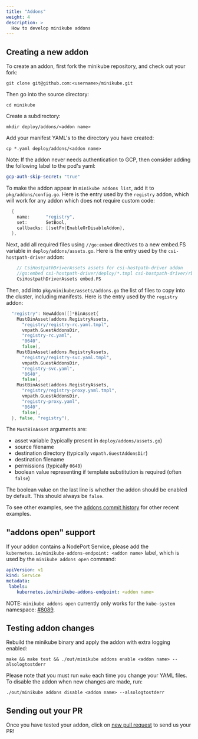 ```yaml
---
title: "Addons"
weight: 4
description: >
  How to develop minikube addons
---
```


## Creating a new addon

To create an addon, first fork the minikube repository, and check out your fork:

```shell
git clone git@github.com:<username>/minikube.git
```

Then go into the source directory:

```shell
cd minikube
```

Create a subdirectory:

```shell
mkdir deploy/addons/<addon name>
```

Add your manifest YAML's to the directory you have created:

```shell
cp *.yaml deploy/addons/<addon name>
```

Note: If the addon never needs authentication to GCP, then consider adding the following label to the pod's yaml:

```yaml
gcp-auth-skip-secret: "true"
```

To make the addon appear in `minikube addons list`, add it to `pkg/addons/config.go`. Here is the entry used by the `registry` addon, which will work for any addon which does not require custom code:

```go
  {
    name:      "registry",
    set:       SetBool,
    callbacks: []setFn{EnableOrDisableAddon},
  },
```

Next, add all required files using `//go:embed` directives to a new embed.FS variable in `deploy/addons/assets.go`. Here is the entry used by the `csi-hostpath-driver` addon:

```go
	// CsiHostpathDriverAssets assets for csi-hostpath-driver addon
	//go:embed csi-hostpath-driver/deploy/*.tmpl csi-hostpath-driver/rbac/*.tmpl
	CsiHostpathDriverAssets embed.FS
```

Then, add into `pkg/minikube/assets/addons.go` the list of files to copy into the cluster, including manifests. Here is the entry used by the `registry` addon:

```go
  "registry": NewAddon([]*BinAsset{
    MustBinAsset(addons.RegistryAssets,
      "registry/registry-rc.yaml.tmpl",
      vmpath.GuestAddonsDir,
      "registry-rc.yaml",
      "0640",
      false),
    MustBinAsset(addons.RegistryAssets,
      "registry/registry-svc.yaml.tmpl",
      vmpath.GuestAddonsDir,
      "registry-svc.yaml",
      "0640",
      false),
    MustBinAsset(addons.RegistryAssets,
      "registry/registry-proxy.yaml.tmpl",
      vmpath.GuestAddonsDir,
      "registry-proxy.yaml",
      "0640",
      false),
  }, false, "registry"),
```

The `MustBinAsset` arguments are:

* asset variable (typically present in `deploy/addons/assets.go`)
* source filename
* destination directory (typically `vmpath.GuestAddonsDir`)
* destination filename
* permissions (typically `0640`)
* boolean value representing if template substitution is required (often `false`)

The boolean value on the last line is whether the addon should be enabled by default. This should always be `false`.

To see other examples, see the [addons commit history](https://github.com/kubernetes/minikube/commits/master/deploy/addons) for other recent examples.

## "addons open" support

If your addon contains a NodePort Service, please add the `kubernetes.io/minikube-addons-endpoint: <addon name>` label, which is used by the  `minikube addons open` command:

```yaml
apiVersion: v1
kind: Service
metadata:
 labels:
    kubernetes.io/minikube-addons-endpoint: <addon name>
```

NOTE: `minikube addons open` currently only works for the `kube-system` namespace: [#8089](https://github.com/kubernetes/minikube/issues/8089).

## Testing addon changes

Rebuild the minikube binary and apply the addon with extra logging enabled:

```shell
make && make test && ./out/minikube addons enable <addon name> --alsologtostderr
```

Please note that you must run `make` each time you change your YAML files. To disable the addon when new changes are made, run:

```shell
./out/minikube addons disable <addon name> --alsologtostderr
```

## Sending out your PR

Once you have tested your addon, click on [new pull request](https://github.com/kubernetes/minikube/compare) to send us your PR!
